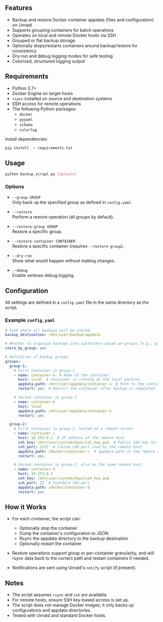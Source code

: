 ## Features

- Backup and restore Docker container appdata (files and configuration) on Unraid
- Supports grouping containers for batch operations
- Operates on local and remote Docker hosts via SSH
- Grouped or flat backup storage
- Optionally stops/restarts containers around backup/restore for consistency
- Dry-run and debug logging modes for safe testing
- Colorized, structured logging output

## Requirements

- Python 3.7+
- Docker Engine on target hosts
- `rsync` installed on source and destination systems
- SSH access for remote operations
- The following Python packages:
  - `docker`
  - `pyyaml`
  - `schema`
  - `colorlog`

Install dependencies:
```bash
pip install -r requirements.txt
```

## Usage

```bash
python backup_script.py [options]
```

### Options

- `--group GROUP`  
  Only back up the specified group as defined in `config.yaml`.

- `--restore`  
  Perform a restore operation (all groups by default).

- `--restore-group GROUP`  
  Restore a specific group.

- `--restore-container CONTAINER`  
  Restore a specific container (requires `--restore-group`).

- `--dry-run`  
  Show what would happen without making changes.

- `--debug`  
  Enable verbose debug logging.

## Configuration

All settings are defined in a `config.yaml` file in the same directory as the script.

### Example `config.yaml`

```yaml
# Path where all backups will be stored.
backup_destination: /mnt/user/backup/appdata

# Whether to organize backups into subfolders based on groups (e.g., group-1, group-2).
store_by_group: yes

# Definition of backup groups
groups:
  group-1:
    # First container in group-1
    - name: container-a  # Name of the container
      host: local  # Container is running on the local machine
      appdata_path: /mnt/user/appdata/container-a  # Path to the container's appdata/config directory
      restart: yes  # Restart the container after backup is completed

    # Second container in group-1
    - name: container-b
      host: local
      appdata_path: /mnt/user/appdata/container-b
      restart: yes

  group-2:
    # First container in group-2, hosted on a remote server
    - name: container-c
      host: 10.253.0.2  # IP address of the remote host
      ssh_key: /mnt/user/system/keys/ssh_key.pub  # Public SSH key for accessing the remote host
      ssh_port: 2222  # Custom SSH port used by the remote host
      appdata_path: /docker/container-c  # Appdata path on the remote server
      restart: yes

    # Second container in group-2, also on the same remote host
    - name: container-d
      host: 10.253.0.2
      ssh_key: /mnt/user/system/keys/ssh_key.pub
      ssh_port: 22  # Standard SSH port
      appdata_path: /docker/container-d
      restart: yes
```

## How it Works

- For each container, the script can:
  - Optionally stop the container
  - Dump the container's configuration to JSON
  - Rsync the appdata directory to the backup destination
  - Optionally restart the container

- Restore operations support group or per-container granularity, and will rsync data back to the correct path and restart containers if needed.

- Notifications are sent using Unraid's `notify` script (if present).


## Notes

- The script assumes `rsync` and `ssh` are available.
- For remote hosts, ensure SSH key-based access is set up.
- The script does not manage Docker images; it only backs up configurations and appdata directories.
- Tested with Unraid and standard Docker hosts.
